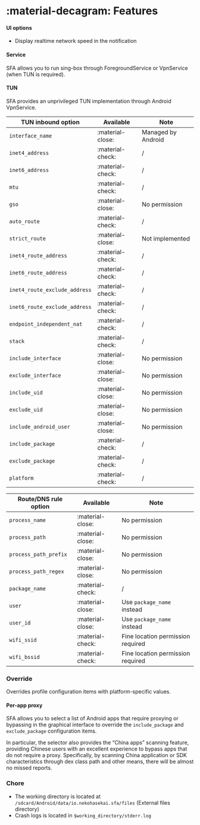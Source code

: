 # :material-decagram: Features

#### UI options

* Display realtime network speed in the notification

#### Service

SFA allows you to run sing-box through ForegroundService or VpnService (when TUN is required).

#### TUN

SFA provides an unprivileged TUN implementation through Android VpnService.

| TUN inbound option            | Available        | Note               |
|-------------------------------|------------------|--------------------|
| `interface_name`              | :material-close: | Managed by Android |
| `inet4_address`               | :material-check: | /                  |
| `inet6_address`               | :material-check: | /                  |
| `mtu`                         | :material-check: | /                  |
| `gso`                         | :material-close: | No permission      |
| `auto_route`                  | :material-check: | /                  |
| `strict_route`                | :material-close: | Not implemented    |
| `inet4_route_address`         | :material-check: | /                  |
| `inet6_route_address`         | :material-check: | /                  |
| `inet4_route_exclude_address` | :material-check: | /                  |
| `inet6_route_exclude_address` | :material-check: | /                  |
| `endpoint_independent_nat`    | :material-check: | /                  |
| `stack`                       | :material-check: | /                  |
| `include_interface`           | :material-close: | No permission      |
| `exclude_interface`           | :material-close: | No permission      |
| `include_uid`                 | :material-close: | No permission      |
| `exclude_uid`                 | :material-close: | No permission      |
| `include_android_user`        | :material-close: | No permission      |
| `include_package`             | :material-check: | /                  |
| `exclude_package`             | :material-check: | /                  |
| `platform`                    | :material-check: | /                  |

| Route/DNS rule option | Available        | Note                              |
|-----------------------|------------------|-----------------------------------|
| `process_name`        | :material-close: | No permission                     |
| `process_path`        | :material-close: | No permission                     |
| `process_path_prefix` | :material-close: | No permission         |
| `process_path_regex`  | :material-close: | No permission         |
| `package_name`        | :material-check: | /                                 |
| `user`                | :material-close: | Use `package_name` instead        |
| `user_id`             | :material-close: | Use `package_name` instead        |
| `wifi_ssid`           | :material-check: | Fine location permission required |
| `wifi_bssid`          | :material-check: | Fine location permission required |

### Override

Overrides profile configuration items with platform-specific values.

#### Per-app proxy

SFA allows you to select a list of Android apps that require proxying or bypassing in the graphical interface to
override the `include_package` and `exclude_package` configuration items.

In particular, the selector also provides the “China apps” scanning feature, providing Chinese users with an excellent
experience to bypass apps that do not require a proxy. Specifically, by scanning China application or SDK
characteristics through dex class path and other means, there will be almost no missed reports.

### Chore

* The working directory is located at `/sdcard/Android/data/io.nekohasekai.sfa/files` (External files directory)
* Crash logs is located in `$working_directory/stderr.log`
